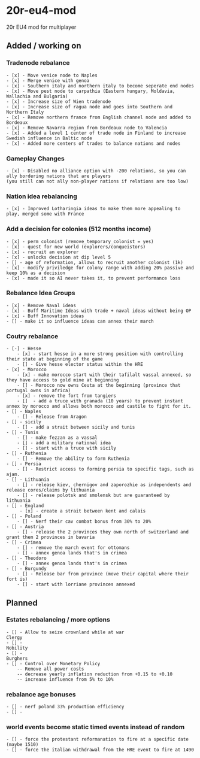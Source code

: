 # 20r-eu4-mod
20r EU4 mod for multiplayer



## Added / working on
### Tradenode rebalance
    - [x] - Move venice node to Naples
    - [x] - Merge venice with genoa
    - [x] - Southern italy and northern italy to become seperate end nodes
    - [x] - Move pest node to carpathia (Eastern hungary, Moldavia, Wallachia and Bulgaria)
    - [x] - Increase size of Wien tradenode
    - [x] - Increase size of ragua node and goes into Southern and Northern Italy
    - [x] - Remove northern france from English channel node and added to Bordeaux
    - [x] - Remove Navarra region from Bordeaux node to Valencia
    - [x] - Added a level 1 center of trade node in Finland to increase Swedish influence in Baltic node
    - [x] - Added more centers of trades to balance nations and nodes

### Gameplay Changes
    - [x] - Disabled no alliance option with -200 relations, so you can ally bordering nations that are players 
    (you still can not ally non-player nations if relations are too low) 

### Nation idea rebalancing
    - [x] - Improved Lotharingia ideas to make them more appealing to play, merged some with France


###  Add a decision for colonies (512 months income)
    - [x] - perm colonist (remove_temporary_colonist = yes)
    - [x] - quest for new world (explorers/conqueistors)
    - [x] - recruit an explorer
    - [x] - unlocks decision at dip level 5
    - [] - age of reformation, allows to recruit another colonist (1k)
    - [x] - modify priviledge for colony range with adding 20% passive and keep 10% as a decision
    - [x] - made it so AI never takes it, to prevent performance loss

###  Rebalance Idea Groups
    - [x] - Remove Naval ideas
    - [x] - Buff Maritime Ideas with trade + naval ideas without being OP
    - [x] - Buff Innovation ideas
    - [] - make it so influence ideas can annex their march

### Coutry rebalance
    - [-] - Hesse
        - [x] - start hesse in a more strong position with controlling their state at beginning of the game
        - [] - Give hesse elector status within the HRE
    - [x] - Morocco
        - [x] - make morocco start with their tafilalt vassal annexed, so they have access to gold mine at beginning
        - [] - Morocco now owns Ceuta at the beginning (province that portugal owns in africa)
        - [x] - remove the fort from tangiers
        - []  - add a truce with granada (10 years) to prevent instant annex by morocco and allows both morocco and castile to fight for it.
    - [] - Naples
        - [] - Release from Aragon
    - [] - sicily
        - [] - add a strait between sicily and tunis
    - [] - Tunis
        - [] - make fezzan as a vassal
        - [] - add a military national idea
        - [] - start with a truce with sicily
    - [] - Ruthenia
        - [] - Remove the ability to form Ruthenia
    - [] - Persia
        - [] - Restrict access to forming persia to specific tags, such as ajam.
    - [] - Lithuania
        - [] - release kiev, chernigov and zaporozhie as independents and release cores/claims by lithuania
        - [] - release polotsk and smolensk but are guaranteed by lithuania
    - [] - England
         - [x] - create a strait between kent and calais
    - [] - Poland
        - [] - Nerf their cav combat bonus from 30% to 20%
    - [] - Austria
        - [] - release the 2 provinces they own north of switzerland and grant them 2 provinces in bavaria
    - [] - Crimea
        - [] - remove the march event for ottomans
        - [] - annex genoa lands that's in crimea
    - [] - Theodoro
        - [] - annex genoa lands that's in crimea
    - [] - Burgundy
        - [] - Release bar from province (move their capital where their fort is)
        - [] - start with lorriane provinces annexed
    


## Planned
### Estates rebalancing / more options
    - [] - Allow to seize crownland while at war
    Clergy
    - [] - 
    Nobility
    - [] - 
    Burghers
    - [] - Control over Monetary Policy
        -- Remove all power costs
        -- decrease yearly inflation reduction from +0.15 to +0.10
        -- increase influence from 5% to 10%

### rebalance age bonuses
    - [] - nerf poland 33% production efficiency
    - [] - 

### world events become static timed events instead of random
    - [] - force the protestant reformanation to fire at a specific date (maybe 1510)
    - [] - force the italian withdrawal from the HRE event to fire at 1490

